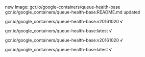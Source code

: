 new Image: gcr.io/google-containers/queue-health-base
gcr.io/google_containers/queue-health-base:README.md updated 

gcr.io/google_containers/queue-health-base:v20161020 √

gcr.io/google_containers/queue-health-base:latest √

gcr.io/google_containers/queue-health-base:v20161020 √

gcr.io/google_containers/queue-health-base:latest √

